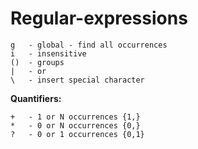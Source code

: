 # Regular-expressions
```
g   - global - find all occurrences
i   - insensitive
()  - groups
|   - or
\   - insert special character
```
<b>Quantifiers:</b>
```
+   - 1 or N occurrences {1,}
*   - 0 or N occurrences {0,}
?   - 0 or 1 occurrences {0,1}
```